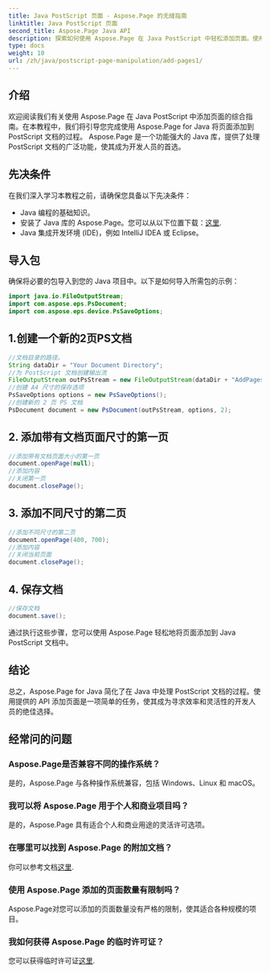 ```yaml
---
title: Java PostScript 页面 - Aspose.Page 的无缝指南
linktitle: Java PostScript 页面
second_title: Aspose.Page Java API
description: 探索如何使用 Aspose.Page 在 Java PostScript 中轻松添加页面。使用这个强大的 Java 库增强您的文档创建。
type: docs
weight: 10
url: /zh/java/postscript-page-manipulation/add-pages1/
---
```

## 介绍
欢迎阅读我们有关使用 Aspose.Page 在 Java PostScript 中添加页面的综合指南。在本教程中，我们将引导您完成使用 Aspose.Page for Java 将页面添加到 PostScript 文档的过程。 Aspose.Page 是一个功能强大的 Java 库，提供了处理 PostScript 文档的广泛功能，使其成为开发人员的首选。
## 先决条件
在我们深入学习本教程之前，请确保您具备以下先决条件：
- Java 编程的基础知识。
- 安装了 Java 库的 Aspose.Page。您可以从以下位置下载：[这里](https://releases.aspose.com/page/java/).
- Java 集成开发环境 (IDE)，例如 IntelliJ IDEA 或 Eclipse。
## 导入包
确保将必要的包导入到您的 Java 项目中。以下是如何导入所需包的示例：
```java
import java.io.FileOutputStream;
import com.aspose.eps.PsDocument;
import com.aspose.eps.device.PsSaveOptions;

```
## 1.创建一个新的2页PS文档
```java
//文档目录的路径。
String dataDir = "Your Document Directory";
//为 PostScript 文档创建输出流
FileOutputStream outPsStream = new FileOutputStream(dataDir + "AddPages1_outPS.ps");
//创建 A4 尺寸的保存选项
PsSaveOptions options = new PsSaveOptions();
//创建新的 2 页 PS 文档
PsDocument document = new PsDocument(outPsStream, options, 2);
```
## 2. 添加带有文档页面尺寸的第一页
```java
//添加带有文档页面大小的第一页
document.openPage(null);
//添加内容
//关闭第一页
document.closePage();
```
## 3. 添加不同尺寸的第二页
```java
//添加不同尺寸的第二页
document.openPage(400, 700);
//添加内容
//关闭当前页面
document.closePage();
```
## 4. 保存文档
```java
//保存文档
document.save();
```
通过执行这些步骤，您可以使用 Aspose.Page 轻松地将页面添加到 Java PostScript 文档中。
## 结论
总之，Aspose.Page for Java 简化了在 Java 中处理 PostScript 文档的过程。使用提供的 API 添加页面是一项简单的任务，使其成为寻求效率和灵活性的开发人员的绝佳选择。
## 经常问的问题
### Aspose.Page是否兼容不同的操作系统？
是的，Aspose.Page 与各种操作系统兼容，包括 Windows、Linux 和 macOS。
### 我可以将 Aspose.Page 用于个人和商业项目吗？
是的，Aspose.Page 具有适合个人和商业用途的灵活许可选项。
### 在哪里可以找到 Aspose.Page 的附加文档？
你可以参考文档[这里](https://reference.aspose.com/page/java/).
### 使用 Aspose.Page 添加的页面数量有限制吗？
Aspose.Page对您可以添加的页面数量没有严格的限制，使其适合各种规模的项目。
### 我如何获得 Aspose.Page 的临时许可证？
您可以获得临时许可证[这里](https://purchase.aspose.com/temporary-license/).
